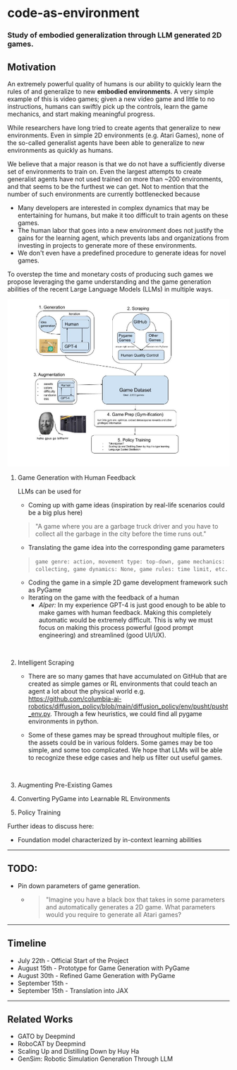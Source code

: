 # code-as-environment
### Study of embodied generalization through LLM generated 2D games. 


## Motivation

An extremely powerful quality of humans is our ability to quickly learn the rules of and generalize to new __embodied environments__. A very simple example of this is video games; given a new video game and little to no instructions, humans can swiftly pick up the controls, learn the game mechanics, and start making meaningful progress. 

While researchers have long tried to create agents that generalize to new environments.
Even in simple 2D environments (e.g. Atari Games), none of the so-called generalist agents have been able to generalize to new environments as quickly as humans. 

We believe that a major reason is that we do not have a sufficiently diverse set of environments to train on. Even the largest attempts to create generalist agents have not used trained on more than ~200 environments, and that seems to be the furthest we can get. Not to mention that the number of such environments are currently bottlenecked because

- Many developers are interested in complex dynamics that may be entertaining for humans, but make it too difficult to train agents on these games. 
- The human labor that goes into a new environment does not justify the gains for the learning agent, which prevents labs and organizations from investing in projects to generate more of these environments. 
- We don't even have a predefined procedure to generate ideas for novel games. 

To overstep the time and monetary costs of producing such games we propose leveraging the game understanding and the game generation abilities of the recent Large Language Models (LLMs) in multiple ways.

![project_outline](media/project_outline.jpg)

1.  Game Generation with Human Feedback

    LLMs can be used for 

    - Coming up with game ideas (inspiration by real-life scenarios could be a big plus here)
    > "A game where you are a garbage truck driver and you have to collect all the garbage in the city before the time runs out."
    - Translating the game idea into the corresponding game parameters
    > `game genre: action, movement type: top-down, game mechanics: collecting, game dynamics: None, game rules: time limit, etc.`
    - Coding the game in a simple 2D game development framework such as PyGame
    - Iterating on the game with the feedback of a human
        - *Alper:* In my experience GPT-4 is just good enough to be able to make games with human feedback. Making this completely automatic would be extremely difficult. This is why we must focus on making this process powerful (good prompt engineering) and streamlined (good UI/UX). 
    
    &nbsp;


2. Intelligent Scraping
    - There are so many games that have accumulated on GitHub that are created as simple games or RL environments that could teach an agent a lot about the physical world e.g. https://github.com/columbia-ai-robotics/diffusion_policy/blob/main/diffusion_policy/env/pusht/pusht_env.py. Through a few heuristics, we could find all pygame environments in python.
    - Some of these games may be spread throughout multiple files, or the assets could be in various folders. Some games may be too simple, and some too complicated. We hope that LLMs will be able to recognize these edge cases and help us filter out useful games.

        &nbsp;


3. Augmenting Pre-Existing Games
4. Converting PyGame into Learnable RL Environments
5. Policy Training




Further ideas to discuss here:
- Foundation model characterized by in-context learning abilities

--- 

## TODO: 
- Pin down parameters of game generation.
    - > "Imagine you have a black box that takes in some parameters and automatically generates a 2D game. What parameters would you require to generate all Atari games?

--- 

## Timeline

- July 22th - Official Start of the Project
- August 15th - Prototype for Game Generation with PyGame
- August 30th - Refined Game Generation with PyGame
- September 15th - 
- September 15th - Translation into JAX


---

## Related Works

- GATO by Deepmind
- RoboCAT by Deepmind
- Scaling Up and Distilling Down by Huy Ha
- GenSim: Robotic Simulation Generation Through LLM





